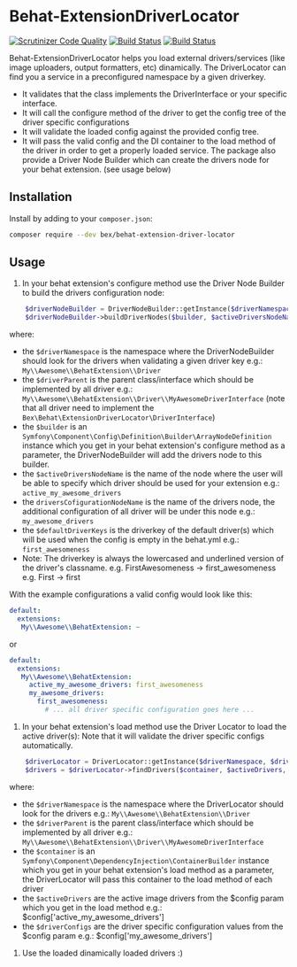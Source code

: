 Behat-ExtensionDriverLocator
=========================
[![Scrutinizer Code Quality](https://scrutinizer-ci.com/g/tkotosz/behat-extension-driver-locator/badges/quality-score.png?b=master)](https://scrutinizer-ci.com/g/tkotosz/behat-extension-driver-locator/?branch=master)
[![Build Status](https://scrutinizer-ci.com/g/tkotosz/behat-extension-driver-locator/badges/build.png?b=master)](https://scrutinizer-ci.com/g/tkotosz/behat-extension-driver-locator/build-status/master)
[![Build Status](https://travis-ci.org/tkotosz/behat-extension-driver-locator.svg?branch=master)](https://travis-ci.org/tkotosz/behat-extension-driver-locator)

Behat-ExtensionDriverLocator helps you load external drivers/services (like image uploaders, output formatters, etc) dinamically.
The DriverLocator can find you a service in a preconfigured namespace by a given driverkey.
- It validates that the class implements the DriverInterface or your specific interface.
- It will call the configure method of the driver to get the config tree of the driver specific configurations
- It will validate the loaded config against the provided config tree.
- It will pass the valid config and the DI container to the load method of the driver in order to get a properly loaded service.
The package also provide a Driver Node Builder which can create the drivers node for your behat extension. (see usage below)

Installation
------------

Install by adding to your `composer.json`:

```bash
composer require --dev bex/behat-extension-driver-locator
```

Usage
-----

1. In your behat extension's configure method use the Driver Node Builder to build the drivers configuration node:

```php
    $driverNodeBuilder = DriverNodeBuilder::getInstance($driverNamespace, $driverParent);
    $driverNodeBuilder->buildDriverNodes($builder, $activeDriversNodeName, $driversCofigurationNodeName, $defaultDriverKeys);
```

where:
- the `$driverNamespace` is the namespace where the DriverNodeBuilder should look for the drivers when validating a given driver key
  e.g.: `My\\Awesome\\BehatExtension\\Driver`
- the `$driverParent` is the parent class/interface which should be implemented by all driver
  e.g.: `My\\Awesome\\BehatExtension\\Driver\\MyAwesomeDriverInterface`
  (note that all driver need to implement the `Bex\Behat\ExtensionDriverLocator\DriverInterface`)
- the `$builder` is an `Symfony\Component\Config\Definition\Builder\ArrayNodeDefinition` instance which you get in your behat extension's configure method as a parameter, the DriverNodeBuilder will add the drivers node to this builder.
- the `$activeDriversNodeName` is the name of the node where the user will be able to specify which driver should be used for your extension
  e.g.: `active_my_awesome_drivers`
- the `driversCofigurationNodeName` is the name of the drivers node, the additional configuration of all driver will be under this node
  e.g.: `my_awesome_drivers`
- the `$defaultDriverKeys` is the driverkey of the default driver(s) which will be used when the config is empty in the behat.yml
  e.g.: `first_awesomeness`
- Note: The driverkey is always the lowercased and underlined version of the driver's classname.
  e.g. FirstAwesomeness -> first_awesomeness
  e.g. First -> first

With the example configurations a valid config would look like this:
```yml
default:
  extensions:
   My\\Awesome\\BehatExtension: ~
```
or
```yml
default:
  extensions:
   My\\Awesome\\BehatExtension:
     active_my_awesome_drivers: first_awesomeness
     my_awesome_drivers:
       first_awesomeness:
         # ... all driver specific configuration goes here ...
```

1. In your behat extension's load method use the Driver Locator to load the active driver(s):
Note that it will validate the driver specific configs automatically.

```php
    $driverLocator = DriverLocator::getInstance($driverNamespace, $driverParent);
    $drivers = $driverLocator->findDrivers($container, $activeDrivers, $driverConfigs);
```
where:
- the `$driverNamespace` is the namespace where the DriverLocator should look for the drivers
  e.g.: `My\\Awesome\\BehatExtension\\Driver`
- the `$driverParent` is the parent class/interface which should be implemented by all driver
  e.g.: `My\\Awesome\\BehatExtension\\Driver\\MyAwesomeDriverInterface`
- the `$container` is an `Symfony\Component\DependencyInjection\ContainerBuilder` instance which you get in your behat extension's load method as a parameter, the DriverLocator will pass this container to the load method of each driver
- the `$activeDrivers` are the active image drivers from the $config param which you get in the load method
  e.g.: $config['active_my_awesome_drivers']
- the `$driverConfigs` are the driver specific configuration values from the $config param
  e.g.: $config['my_awesome_drivers']

1. Use the loaded dinamically loaded drivers :)
